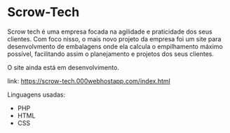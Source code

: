 # Scrow-Tech
Scrow tech é uma empresa focada na agilidade e praticidade dos seus clientes.
Com foco nisso, o mais novo projeto da empresa foi um site para desenvolvmento de embalagens onde ela calcula o empilhamento máximo possível, facilitando assim o planejamento e projetos dos seus clientes.

O site ainda está em desenvolvimento.

link: https://scrow-tech.000webhostapp.com/index.html

Linguagens usadas:
- PHP
- HTML
- CSS
